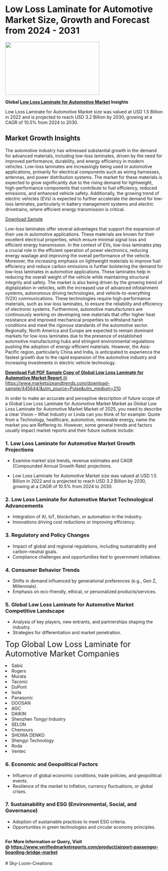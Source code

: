 <H1>Low Loss Laminate for Automotive Market Size, Growth and Forecast from 2024 - 2031</H1><img class="aligncenter size-medium wp-image-584254" src="https://thirdeyenews.in/wp-content/uploads/2024/09/Global-Market-Research-300x168.jpeg" alt="" width="300" height="168" /><p><strong>Global&nbsp;<a href="https://www.marketsizeandtrends.com/download-sample/445644/&amp;utm_source=Pulse&amp;utm_medium=210">Low Loss Laminate for Automotive Market</a> Insights</strong></p><p>Low Loss Laminate for Automotive Market size was valued at USD 1.5 Billion in 2022 and is projected to reach USD 3.2 Billion by 2030, growing at a CAGR of 10.5% from 2024 to 2030.</p><p><h2>Market Growth Insights</h2> <p>The automotive industry has witnessed substantial growth in the demand for advanced materials, including low-loss laminates, driven by the need for improved performance, durability, and energy efficiency in modern vehicles. Low-loss laminates are increasingly being used in automotive applications, primarily for electrical components such as wiring harnesses, antennas, and power distribution systems. The market for these materials is expected to grow significantly due to the rising demand for lightweight, high-performance components that contribute to fuel efficiency, reduced emissions, and enhanced vehicle safety. Additionally, the growing trend of electric vehicles (EVs) is expected to further accelerate the demand for low-loss laminates, particularly in battery management systems and electric drivetrains, where efficient energy transmission is critical.</p> <p><a href="#">Download Sample</a></p> <p>Low-loss laminates offer several advantages that support the expansion of their use in automotive applications. These materials are known for their excellent electrical properties, which ensure minimal signal loss and efficient energy transmission. In the context of EVs, low-loss laminates play a crucial role in the efficient operation of power electronics, reducing energy wastage and improving the overall performance of the vehicle. Moreover, the increasing emphasis on lightweight materials to improve fuel efficiency and reduce carbon emissions is further bolstering the demand for low-loss laminates in automotive applications. These laminates help in reducing the overall weight of the vehicle while maintaining structural integrity and safety. The market is also being driven by the growing trend of digitalization in vehicles, with the increased use of advanced infotainment systems, autonomous driving technologies, and vehicle-to-everything (V2X) communications. These technologies require high-performance materials, such as low-loss laminates, to ensure the reliability and efficiency of electronic systems. Furthermore, automotive manufacturers are continuously working on developing new materials that offer higher heat resistance and improved mechanical properties to withstand harsh conditions and meet the rigorous standards of the automotive sector. Regionally, North America and Europe are expected to remain dominant markets for low-loss laminates due to the presence of established automotive manufacturing hubs and stringent environmental regulations pushing the adoption of energy-efficient materials. However, the Asia-Pacific region, particularly China and India, is anticipated to experience the fastest growth due to the rapid expansion of the automotive industry and increasing investments in electric vehicle technology.</p> <p><a href="#"></p><p><span class=""><strong>Download Full PDF Sample Copy of Global Low Loss Laminate for Automotive Market Report</strong> @ <a href="https://www.marketsizeandtrends.com/download-sample/445644/&amp;utm_source=Pulse&amp;utm_medium=210" target="_blank">https://www.marketsizeandtrends.com/download-sample/445644/&amp;utm_source=Pulse&amp;utm_medium=210</a></span></p><p>In order to make an accurate and perceptive description of future scope of a Global&nbsp;Low Loss Laminate for Automotive Market Market as Global&nbsp;Low Loss Laminate for Automotive Market Market of 2025, you need to describe a clear Vision &ndash; What Industry or Linda can you think of for example: Quote from a Technology, healthcare, automotive, renewable energy, name the market you are Reffering to. However, some general trends and factors usually impact market reports and their future outlook include:</p><h3>1.&nbsp;<strong>Low Loss Laminate for Automotive Market Growth Projections</strong></h3><ul><li>Examine market size trends, revenue estimates and CAGR (Compounded Annual Growth Rate) projections.</li><li><p>Low Loss Laminate for Automotive Market size was valued at USD 1.5 Billion in 2022 and is projected to reach USD 3.2 Billion by 2030, growing at a CAGR of 10.5% from 2024 to 2030.</p></li></ul><h3>2.&nbsp;<strong>Low Loss Laminate for Automotive Market Technological Advancements</strong></h3><ul><li>Integration of AI, IoT, blockchain, or automation in the industry.</li><li>Innovations driving cost reductions or improving efficiency.</li></ul><h3>3.&nbsp;<strong>Regulatory and Policy Changes</strong></h3><ul><li>Impact of global and regional regulations, including sustainability and carbon-neutral goals.</li><li>Compliance challenges and opportunities tied to government initiatives.</li></ul><h3>4.&nbsp;<strong>Consumer Behavior Trends</strong></h3><ul><li>Shifts in demand influenced by generational preferences (e.g., Gen Z, Millennials).</li><li>Emphasis on eco-friendly, ethical, or personalized products/services.</li></ul><h3>5.&nbsp;<strong>Global Low Loss Laminate for Automotive Market Competitive Landscape</strong></h3><ul><li>Analysis of key players, new entrants, and partnerships shaping the industry.</li><li>Strategies for differentiation and market penetration.</li></ul><p data-pm-slice="1 1 []"><span style="color: inherit; font-family: inherit; font-size: 25px;">Top Global Low Loss Laminate for Automotive Market Companies</span></p><div class="" data-test-id=""><p><li>Sabic</li><li> Rogers</li><li> Murata</li><li> Taconic</li><li> DuPont</li><li> Isola</li><li> Panasonic</li><li> DOOSAN</li><li> AGC</li><li> DAIKIN</li><li> Shenzhen Tongyi Industry</li><li> SELON</li><li> Chemours</li><li> SHOWA DENKO</li><li> Shengyi Technology</li><li> Roda</li><li> Ventec</li></p></div><h3>6.&nbsp;<strong>Economic and Geopolitical Factors</strong></h3><ul><li>Influence of global economic conditions, trade policies, and geopolitical events.</li><li>Resilience of the market to inflation, currency fluctuations, or global crises.</li></ul><h3>7.&nbsp;<strong>Sustainability and ESG (Environmental, Social, and Governance)</strong></h3><ul><li>Adoption of sustainable practices to meet ESG criteria.</li><li>Opportunities in green technologies and circular economy principles.</li></ul><h2><strong style="font-size: 14px;">For More Information or Query, Visit @&nbsp;</strong><a style="background-color: #ffffff; font-size: 14px;" href="https://www.marketsizeandtrends.com/report/low-loss-laminate-for-automotive-market/" target="_blank">https://www.verifiedmarketreports.com/product/airport-passenger-boarding-bridge-market</a></h2># Sky-Loom-Creations
